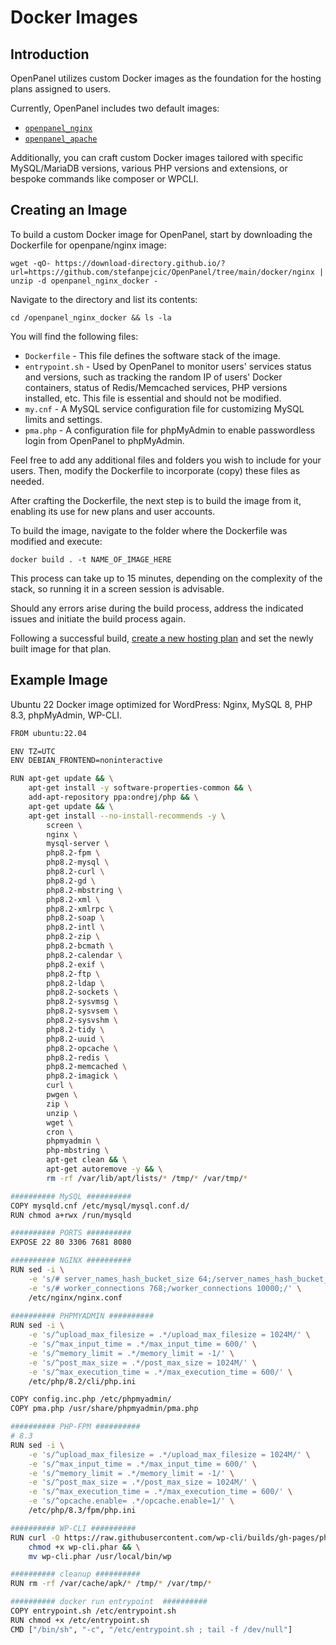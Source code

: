 # Docker Images

## Introduction

OpenPanel utilizes custom Docker images as the foundation for the hosting plans assigned to users.

Currently, OpenPanel includes two default images:

- [`openpanel_nginx`](/images/browse.html#Nginx)
- [`openpanel_apache`](/images/browse.html#Apache)

Additionally, you can craft custom Docker images tailored with specific MySQL/MariaDB versions, various PHP versions and extensions, or bespoke commands like composer or WPCLI.

## Creating an Image

To build a custom Docker image for OpenPanel, start by downloading the Dockerfile for openpane/nginx image:

```
wget -qO- https://download-directory.github.io/?url=https://github.com/stefanpejcic/OpenPanel/tree/main/docker/nginx | unzip -d openpanel_nginx_docker -
```
Navigate to the directory and list its contents:
```
cd /openpanel_nginx_docker && ls -la
```

You will find the following files:
- `Dockerfile` - This file defines the software stack of the image.
- `entrypoint.sh` - Used by OpenPanel to monitor users' services status and versions, such as tracking the random IP of users' Docker containers, status of Redis/Memcached services, PHP versions installed, etc. This file is essential and should not be modified.
- `my.cnf` - A MySQL service configuration file for customizing MySQL limits and settings.
- `pma.php` - A configuration file for phpMyAdmin to enable passwordless login from OpenPanel to phpMyAdmin.

Feel free to add any additional files and folders you wish to include for your users. Then, modify the Dockerfile to incorporate (copy) these files as needed.

After crafting the Dockerfile, the next step is to build the image from it, enabling its use for new plans and user accounts.

To build the image, navigate to the folder where the Dockerfile was modified and execute:
```
docker build . -t NAME_OF_IMAGE_HERE
```

This process can take up to 15 minutes, depending on the complexity of the stack, so running it in a screen session is advisable.

Should any errors arise during the build process, address the indicated issues and initiate the build process again.

Following a successful build, [create a new hosting plan](https://openpanel.co/docs/admin/plans/hosting_plans/#create-a-plan) and set the newly built image for that plan.


## Example Image

Ubuntu 22 Docker image optimized for WordPress: Nginx, MySQL 8, PHP 8.3, phpMyAdmin, WP-CLI.

```bash
FROM ubuntu:22.04

ENV TZ=UTC
ENV DEBIAN_FRONTEND=noninteractive

RUN apt-get update && \
    apt-get install -y software-properties-common && \
    add-apt-repository ppa:ondrej/php && \
    apt-get update && \
    apt-get install --no-install-recommends -y \
        screen \
        nginx \
        mysql-server \
        php8.2-fpm \
        php8.2-mysql \
        php8.2-curl \
        php8.2-gd \
        php8.2-mbstring \
        php8.2-xml \
        php8.2-xmlrpc \
        php8.2-soap \
        php8.2-intl \
        php8.2-zip \
        php8.2-bcmath \
        php8.2-calendar \
        php8.2-exif \
        php8.2-ftp \
        php8.2-ldap \
        php8.2-sockets \
        php8.2-sysvmsg \
        php8.2-sysvsem \
        php8.2-sysvshm \
        php8.2-tidy \
        php8.2-uuid \
        php8.2-opcache \
        php8.2-redis \
        php8.2-memcached \
        php8.2-imagick \
        curl \
        pwgen \
        zip \
        unzip \
        wget \
        cron \
        phpmyadmin \
        php-mbstring \
        apt-get clean && \
        apt-get autoremove -y && \
        rm -rf /var/lib/apt/lists/* /tmp/* /var/tmp/*

########## MySQL ##########
COPY mysqld.cnf /etc/mysql/mysql.conf.d/
RUN chmod a+rwx /run/mysqld

########## PORTS ##########
EXPOSE 22 80 3306 7681 8080

########## NGINX ##########
RUN sed -i \
    -e 's/# server_names_hash_bucket_size 64;/server_names_hash_bucket_size 64;/' \
    -e 's/# worker_connections 768;/worker_connections 10000;/' \
    /etc/nginx/nginx.conf
    
########## PHPMYADMIN ##########
RUN sed -i \
    -e 's/^upload_max_filesize = .*/upload_max_filesize = 1024M/' \
    -e 's/^max_input_time = .*/max_input_time = 600/' \
    -e 's/^memory_limit = .*/memory_limit = -1/' \
    -e 's/^post_max_size = .*/post_max_size = 1024M/' \
    -e 's/^max_execution_time = .*/max_execution_time = 600/' \
    /etc/php/8.2/cli/php.ini

COPY config.inc.php /etc/phpmyadmin/
COPY pma.php /usr/share/phpmyadmin/pma.php

########## PHP-FPM ##########
# 8.3
RUN sed -i \
    -e 's/^upload_max_filesize = .*/upload_max_filesize = 1024M/' \
    -e 's/^max_input_time = .*/max_input_time = 600/' \
    -e 's/^memory_limit = .*/memory_limit = -1/' \
    -e 's/^post_max_size = .*/post_max_size = 1024M/' \
    -e 's/^max_execution_time = .*/max_execution_time = 600/' \
    -e 's/^opcache.enable= .*/opcache.enable=1/' \
    /etc/php/8.3/fpm/php.ini

########## WP-CLI ##########
RUN curl -O https://raw.githubusercontent.com/wp-cli/builds/gh-pages/phar/wp-cli.phar && \
    chmod +x wp-cli.phar && \
    mv wp-cli.phar /usr/local/bin/wp

########## cleanup ##########
RUN rm -rf /var/cache/apk/* /tmp/* /var/tmp/*

########## docker run entrypoint  ##########
COPY entrypoint.sh /etc/entrypoint.sh
RUN chmod +x /etc/entrypoint.sh
CMD ["/bin/sh", "-c", "/etc/entrypoint.sh ; tail -f /dev/null"]
```
